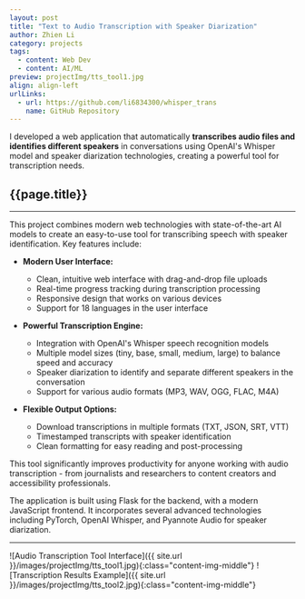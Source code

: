 ```yaml
---
layout: post
title: "Text to Audio Transcription with Speaker Diarization"
author: Zhien Li
category: projects
tags:
  - content: Web Dev
  - content: AI/ML
preview: projectImg/tts_tool1.jpg
align: align-left
urlLinks:
  - url: https://github.com/li6834300/whisper_trans
    name: GitHub Repository
---
```


I developed a web application that automatically **transcribes audio files and identifies different speakers** in conversations using OpenAI's Whisper model and speaker diarization technologies, creating a powerful tool for transcription needs.

## {{page.title}}
-----

This project combines modern web technologies with state-of-the-art AI models to create an easy-to-use tool for transcribing speech with speaker identification. Key features include:

- **Modern User Interface:**
    * Clean, intuitive web interface with drag-and-drop file uploads
    * Real-time progress tracking during transcription processing
    * Responsive design that works on various devices
    * Support for 18 languages in the user interface

- **Powerful Transcription Engine:**
    * Integration with OpenAI's Whisper speech recognition models
    * Multiple model sizes (tiny, base, small, medium, large) to balance speed and accuracy
    * Speaker diarization to identify and separate different speakers in the conversation
    * Support for various audio formats (MP3, WAV, OGG, FLAC, M4A)

- **Flexible Output Options:**
    * Download transcriptions in multiple formats (TXT, JSON, SRT, VTT)
    * Timestamped transcripts with speaker identification
    * Clean formatting for easy reading and post-processing

This tool significantly improves productivity for anyone working with audio transcription - from journalists and researchers to content creators and accessibility professionals.

The application is built using Flask for the backend, with a modern JavaScript frontend. It incorporates several advanced technologies including PyTorch, OpenAI Whisper, and Pyannote Audio for speaker diarization.

---

![Audio Transcription Tool Interface]({{ site.url }}/images/projectImg/tts_tool1.jpg){:class="content-img-middle"}
![Transcription Results Example]({{ site.url }}/images/projectImg/tts_tool2.jpg){:class="content-img-middle"} 